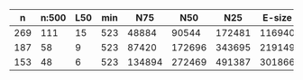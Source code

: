 n    |n:500  |L50  |min  |N75     |N50     |N25     |E-size  |max     |sum
---  |---    |---  |---  |---     |---     |---     |---     |---     |---
269  |111    |15   |523  |48884   |90544   |172481  |116940  |303326  |4794174
187  |58     |9    |523  |87420   |172696  |343695  |219149  |537745  |4850344
153  |48     |6    |523  |134894  |272469  |491387  |301866  |537866  |4853351
